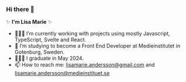 ### Hi there 👋

✨ **I'm Lisa Marie** ✨ 

- 👩🏻‍💻 I’m currently working with projects using mostly Javascript, TypeScript, Svelte and React. 
- 🌱 I’m studying to become a Front End Developer at Medieinstitutet in Gotenburg, Sweden. 
- 👩🏻‍🎓 I graduate in May 2024.
- 📫 How to reach me: lisamarie.andersson@gmail.com and lisamarie.andersson@medieinstituet.se

